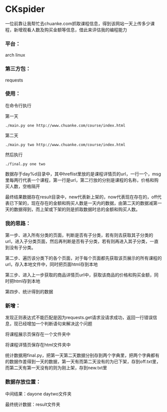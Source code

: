 CKspider
===============

一位前靠让我帮忙去chuanke.com抓取课程信息，得到该网站一天上传多少课程，新增观看人数及购买金额等信息，借此来评估我的编程能力

### 平台：
arch linux

### 第三方包：
requests

### 使用：

在命令行执行 

第一天

    ./main.py one http://www.chuanke.com/course/index.html

第二天

    ./main.py two http://www.chuanke.com/course/index.html

然后执行

    ./final.py one two

数据存于day%d目录中，其中hreflist里放的是课程详情页的url，一行一个，msg里每两行代表一个课程，第一行是url，第二行放的分别是课程的名称，价格和购买人数，空格隔开

最终结果数据存在result目录中，new代表新上架的，now代表现在存在的，off代表已下架的，现在存在的金额和购买人数是一天内的数据，由第二天的数据减第一天的数据得到，而上架或下架的则是抓取数据时总的金额和购买人数。

### 我的思路：

第一步、进入所有分类的页面，判断是否有子分类，若有则去获取其子分类的url，进入子分类页面，然后再判断是否有子分类，若有则再进入其子分类，一直到没有子分类。

第二步、遍历该分类下的各个页面，对于每个页面都先获取该页展示的所有课程的url，存入本地文件中，同时把页面html存到本地

第三步、进入上一步获取的商品详情页url中，获取该商品的价格和购买金额，同时把html存到本地

第四步、统计得到的数据

### 新增：

发现正则表达式不能匹配是因为requests.get请求没请求成功，返回一行错误信息，现已经增加一个判断语句来解决这个问题

将课程展示页保存在一个文件夹中

将课程详情页保存在html文件夹中

统计数据用final.py，把第一天第二天数据分别存到两个字典里，把两个字典都有的数据作差得到一天的数据，第一天有而第二天没有的为已下架，存到off.txt里，而第二天有第一天没有的则为刚上架，存到new.txt里


### 数据存放位置：

中间结果：dayone daytwo文件夹

最终统计数据：result文件夹

